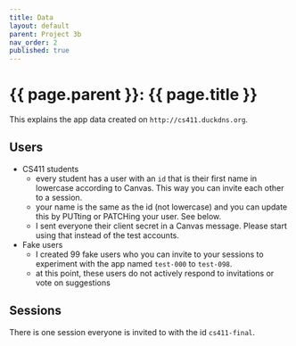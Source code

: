 ```yaml
---
title: Data
layout: default
parent: Project 3b
nav_order: 2
published: true
---
```


# {{ page.parent }}: {{ page.title }}

This explains the app data created on `http://cs411.duckdns.org`.

## Users

- CS411 students
  * every student has a user with an `id` that is their first name in lowercase
    according to Canvas. This way you can invite each other to a session.
  * your name is the same as the id (not lowercase) and you can update this by
    PUTting or PATCHing your user. See below.
  * I sent everyone their client secret in a Canvas message. Please start using
      that instead of the test accounts.
- Fake users
  * I created 99 fake users who you can invite to your sessions to experiment
    with the app named `test-000` to `test-098`.
  * at this point, these users do not actively respond to invitations or vote on
    suggestions

## Sessions

There is one session everyone is invited to with the id `cs411-final`.


